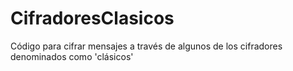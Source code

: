 # CifradoresClasicos
Código para cifrar mensajes a través de algunos de los cifradores denominados como 'clásicos'
